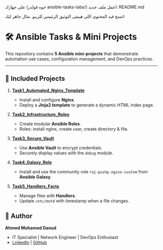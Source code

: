 على جهازك (جوه فولدر ansible-tasks-labs/) اعمل ملف جديد:
README.md

انسخ فيه المحتوى اللي هيبقى التوثيق الرئيسي للريبو.
مثال جاهز ليك:

# 🛠️ Ansible Tasks & Mini Projects

This repository contains **5 Ansible mini-projects** that demonstrate automation use cases, configuration management, and DevOps practices.

---

## 📂 Included Projects

1. **[Task1_Automated_Nginx_Template](./Task1_Automated_Nginx_Template)**  
   - Install and configure **Nginx**.  
   - Deploy a **Jinja2 template** to generate a dynamic HTML index page.  

2. **[Task2_Infrastructure_Roles](./Task2_Infrastructure_Roles)**  
   - Create modular **Ansible Roles**.  
   - Roles: install nginx, create user, create directory & file.  

3. **[Task3_Secure_Vault](./Task3_Secure_Vault)**  
   - Use **Ansible Vault** to encrypt credentials.  
   - Securely display values with the `debug` module.  

4. **[Task4_Galaxy_Role](./Task4_Galaxy_Role)**  
   - Install and use the community role `raj-pushp.nginx-custom` from **Ansible Galaxy**.  

5. **[Task5_Handlers_Facts](./Task5_Handlers_Facts)**  
   - Manage files with **Handlers**.  
   - Update `/etc/motd` with timestamp when a file changes.
  
     
## 👤 Author
**Ahmed Mohamed Daoud**  
- IT Specialist | Network Engineer | DevOps Enthusiast  
- [LinkedIn](https://www.linkedin.com/in/ahmedmohameddaoud/) | [GitHub](https://github.com/AMD971126)  
     
